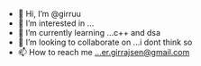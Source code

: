 - 👋 Hi, I’m @girruu
- 👀 I’m interested in ...
- 🌱 I’m currently learning ...c++ and dsa 
- 💞️ I’m looking to collaborate on ...i dont think so
- 📫 How to reach me ...er.girrajsen@gmail.com

<!---
girruu/girruu is a ✨ special ✨ repository because its `README.md` (this file) appears on your GitHub profile.
You can click the Preview link to take a look at your changes.
--->
